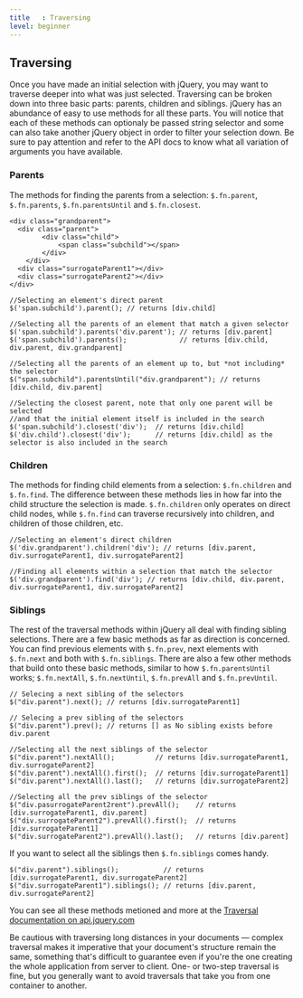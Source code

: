 ```yaml
---
title   : Traversing
level: beginner
---
```

## Traversing

Once you have made an initial selection with jQuery, you may want to traverse
deeper into what was just selected. Traversing can be broken down into three
basic parts: parents, children and siblings. jQuery has an abundance of easy
to use methods for all these parts. You will notice that each of these methods
can optionaly be passed string selector and some can also take another jQuery
object in order to filter your selection down. Be sure to pay attention and
refer to the API docs to know what all variation of arguments you have
available.


### Parents

The methods for finding the parents from a selection: `$.fn.parent`, `$.fn.parents`, `$.fn.parentsUntil` and `$.fn.closest`. 

<javascript>

    <div class="grandparent">
      <div class="parent">
    		<div class="child">
    			<span class="subchild"></span>
    		</div>
    	</div>
      <div class="surrogateParent1"></div>
      <div class="surrogateParent2"></div>
    </div>
    
    //Selecting an element's direct parent    
    $('span.subchild').parent(); // returns [div.child] 
    
    //Selecting all the parents of an element that match a given selector
    $('span.subchild').parents('div.parent'); // returns [div.parent]
    $('span.subchild').parents();             // returns [div.child, div.parent, div.grandparent]
    
    //Selecting all the parents of an element up to, but *not including* the selector
    $("span.subchild").parentsUntil("div.grandparent"); // returns [div.child, div.parent]
    
    //Selecting the closest parent, note that only one parent will be selected 
    //and that the initial element itself is included in the search
    $('span.subchild').closest('div');  // returns [div.child]
    $('div.child').closest('div');      // returns [div.child] as the selector is also included in the search
  
</javascript>

### Children

The methods for finding child elements from a selection: `$.fn.children` and
`$.fn.find`. The difference between these methods lies in how far into the
child structure the selection is made. `$.fn.children` only operates on direct
child nodes, while `$.fn.find` can traverse recursively into children, and
children of those children, etc.

<javascript caption="Selecting an element's direct children">

    //Selecting an element's direct children
    $('div.grandparent').children('div'); // returns [div.parent, div.surrogateParent1, div.surrogateParent2]
    
    //Finding all elements within a selection that match the selector
    $('div.grandparent').find('div'); // returns [div.child, div.parent, div.surrogateParent1, div.surrogateParent2]
    
</javascript>

### Siblings

The rest of the traversal methods within jQuery all deal with finding sibling
selections. There are a few basic methods as far as direction is concerned. You
can find previous elements with `$.fn.prev`, next elements with `$.fn.next` and
both with `$.fn.siblings`. There are also a few other methods that build onto
these basic methods, similar to how `$.fn.parentsUntil` works; `$.fn.nextAll`,
`$.fn.nextUntil`, `$.fn.prevAll` and `$.fn.prevUntil`.

<javascript caption="Selecting an element's next sibling, filtering it by a selector">

    // Selecing a next sibling of the selectors
    $("div.parent").next(); // returns [div.surrogateParent1]
    
    // Selecing a prev sibling of the selectors
    $("div.parent").prev(); // returns [] as No sibling exists before div.parent
    
    //Selecting all the next siblings of the selector 
    $("div.parent").nextAll();          // returns [div.surrogateParent1, div.surrogateParent2]
    $("div.parent").nextAll().first();  // returns [div.surrogateParent1]
    $("div.parent").nextAll().last();   // returns [div.surrogateParent2]
    
    //Selecting all the prev siblings of the selector 
    $("div.pasurrogateParent2rent").prevAll();    // returns [div.surrogateParent1, div.parent]
    $("div.surrogateParent2").prevAll().first();  // returns [div.surrogateParent1]
    $("div.surrogateParent2").prevAll().last();   // returns [div.parent]
    
</javascript>

If you want to select all the siblings then `$.fn.siblings` comes handy. 

<javascript caption="Selecting an element's siblings in both directions that matches the given selector">
    
    $("div.parent").siblings();           // returns [div.surrogateParent1, div.surrogateParent2]
    $("div.surrogateParent1").siblings(); // returns [div.parent, div.surrogateParent2]
    
</javascript>

You can see all these methods metioned and more at the
[Traversal documentation on api.jquery.com](http://api.jquery.com/category/traversing/tree-traversal/)

<div class="note" markdown="1">
Be cautious with traversing long distances in
your documents — complex traversal makes it imperative that your document's
structure remain the same, something that's difficult to guarantee even if
you're the one creating the whole application from server to client. One- or
two-step traversal is fine, but you generally want to avoid traversals that
take you from one container to another.
</div>
